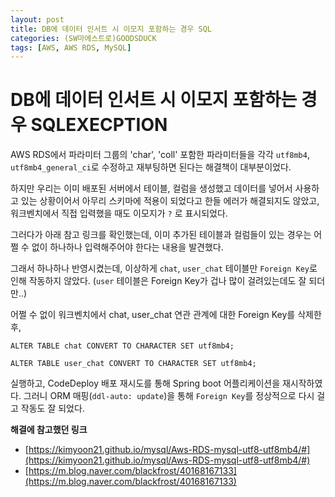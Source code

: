 ```yaml
---
layout: post
title: DB에 데이터 인서트 시 이모지 포함하는 경우 SQL
categories: (SW마에스트로)GOODSDUCK
tags: [AWS, AWS RDS, MySQL]
---
```


# DB에 데이터 인서트 시 이모지 포함하는 경우 SQLEXECPTION

AWS RDS에서 파라미터 그룹의 'char', 'coll' 포함한 파라미터들을 각각 `utf8mb4`, `utf8mb4_general_ci`로 수정하고 재부팅하면 된다는 해결책이 대부분이었다.

하지만 우리는 이미 배포된 서버에서 테이블, 컬럼을 생성했고 데이터를 넣어서 사용하고 있는 상황이어서 아무리 스키마에 적용이 되었다고 한들 에러가 해결되지도 않았고, 워크벤치에서 직접 입력했을 때도 이모지가 `?` 로 표시되었다.

그러다가 아래 참고 링크를 확인했는데, 이미 추가된 테이블과 컬럼들이 있는 경우는 어쩔 수 없이 하나하나 입력해주어야 한다는 내용을 발견했다.

그래서 하나하나 반영시켰는데, 이상하게 `chat`, `user_chat` 테이블만 `Foreign Key`로 인해 작동하지 않았다. (`user` 테이블은 Foreign Key가 겁나 많이 걸려있는데도 잘 되더만..)

어쩔 수 없이 워크벤치에서 chat, user_chat 연관 관계에 대한 Foreign Key를 삭제한 후,

`ALTER TABLE chat CONVERT TO CHARACTER SET utf8mb4;`

`ALTER TABLE user_chat CONVERT TO CHARACTER SET utf8mb4;`

실행하고, CodeDeploy 배포 재시도를 통해 Spring boot 어플리케이션을 재시작하였다. 그러니 ORM 매핑(`ddl-auto: update`)을 통해 `Foreign Key`를 정상적으로 다시 걸고 작동도 잘 되었다.

**해결에 참고했던 링크**

- [https://kimyoon21.github.io/mysql/Aws-RDS-mysql-utf8-utf8mb4/#](https://kimyoon21.github.io/mysql/Aws-RDS-mysql-utf8-utf8mb4/#)
- [https://m.blog.naver.com/blackfrost/40168167133](https://m.blog.naver.com/blackfrost/40168167133)